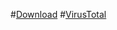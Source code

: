 #[Download](https://github.com/Nothing031/GTFO-log-reader/archive/refs/heads/main.zip)
#[VirusTotal](https://www.virustotal.com/gui/file/46f5e1a2b06398c4bfc6f47d1b421a72e7e5a37f0dfba8d8cfc27703d448245a)
